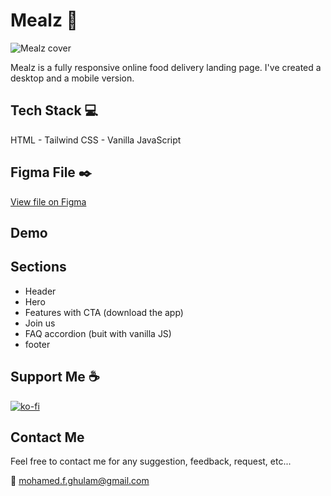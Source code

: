 # Mealz :watermelon:

![Mealz cover](https://user-images.githubusercontent.com/99144223/188871605-7b4bf970-a4fa-45e6-9675-aad2c8ec6826.png)


Mealz is a fully responsive online food delivery landing page. I've created a desktop and a mobile version.


## Tech Stack :computer:

HTML - Tailwind CSS - Vanilla JavaScript

## Figma File :black_nib:
[View file on Figma](https://www.figma.com/file/1145077165519082651)

## Demo


## Sections
* Header
* Hero
* Features with CTA (download the app)
* Join us
* FAQ accordion (buit with vanilla JS)
* footer

## Support Me :coffee:
[![ko-fi](https://ko-fi.com/img/githubbutton_sm.svg)](https://ko-fi.com/N4N06PSKO)

## Contact Me
Feel free to contact me for any suggestion, feedback, request, etc...

:e-mail: mohamed.f.ghulam@gmail.com
